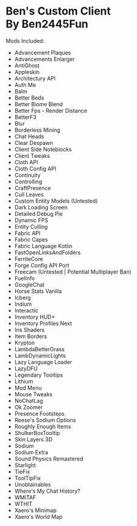 <h1>Ben's Custom Client<br />By Ben2445Fun</h1>
Mods Included:
<ul>
<li>Advancement Plaques</li>
<li>Advancements Enlarger</li>
<li>AntiGhost</li>
<li>Appleskin</li>
<li>Architectury API</li>
<li>Auth Me</li>
<li>Balm</li>
<li>Better Beds</li>
<li>Better Biome Blend</li>
<li>Better Fps - Render Distance</li>
<li>BetterF3</li>
<li>Blur</li>
<li>Borderless Mining</li>
<li>Chat Heads</li>
<li>Clear Despawn</li>
<li>Client Side Noteblocks</li>
<li>Client Tweaks</li>
<li>Cloth API</li>
<li>Cloth Config API</li>
<li>Continuity</li>
<li>Controlling</li>
<li>CraftPresence</li>
<li>Cull Leaves</li>
<li>Custom Entity Models (Untested)</li>
<li>Dark Loading Screen</li>
<li>Detailed Debug Pie</li>
<li>Dynamic FPS</li>
<li>Entity Culling</li>
<li>Fabric API</li>
<li>Fabric Capes</li>
<li>Fabric Language Kotlin</li>
<li>FastOpenLinksAndFolders</li>
<li>FerriteCore</li>
<li>Forge Config API Port</li>
<li>Freecam (Untested | Potential Multiplayer Ban)</li>
<li>FuelInfo</li>
<li>GoogleChat</li>
<li>Horse Stats Vanilla</li>
<li>Icberg</li>
<li>Indium</li>
<li>Interactic</li>
<li>Inventory HUD+</li>
<li>Inventory Profiles Next</li>
<li>Iris Shaders</li>
<li>Item Borders</li>
<li>Krypton</li>
<li>LambdaBetterGrass</li>
<li>LambDynamicLights</li>
<li>Lazy Language Loader</li>
<li>LazyDFU</li>
<li>Legendary Tooltips</li>
<li>Lithium</li>
<li>Mod Menu</li>
<li>Mouse Tweaks</li>
<li>NoChatLag</li>
<li>Ok Zoomer</li>
<li>Presence Footsteps</li>
<li>Reese's Sodium Options</li>
<li>Roughly Enough Items</li>
<li>ShulkerBoxTooltip</li>
<li>Skin Layers 3D</li>
<li>Sodium</li>
<li>Sodium Extra</li>
<li>Sound Physics Remastered</li>
<li>Starlight</li>
<li>TieFix</li>
<li>ToolTipFix</li>
<li>Unobtainables</li>
<li>Where's My Chat History?</li>
<li>WMITAF</li>
<li>WTHIT</li>
<li>Xaero's Minimap</li>
<li>Xaero's World Map</li>
</ul>
